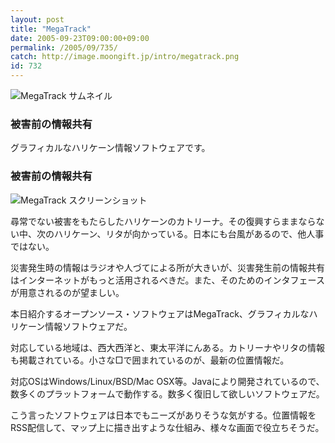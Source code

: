 ```yaml
---
layout: post
title: "MegaTrack"
date: 2005-09-23T09:00:00+09:00
permalink: /2005/09/735/
catch: http://image.moongift.jp/intro/megatrack.png
id: 732
---
```

 ![MegaTrack サムネイル](http://image.moongift.jp/intro/megatrack.s.png "MegaTrack サムネイル")
  

### 被害前の情報共有
  
グラフィカルなハリケーン情報ソフトウェアです。  
<!--more-->  

### 被害前の情報共有
  

![MegaTrack スクリーンショット](http://image.moongift.jp/intro/megatrack.png "MegaTrack スクリーンショット")

  

尋常でない被害をもたらしたハリケーンのカトリーナ。その復興すらままならない中、次のハリケーン、リタが向かっている。日本にも台風があるので、他人事ではない。

  

災害発生時の情報はラジオや人づてによる所が大きいが、災害発生前の情報共有はインターネットがもっと活用されるべきだ。また、そのためのインタフェースが用意されるのが望ましい。

  

本日紹介するオープンソース・ソフトウェアはMegaTrack、グラフィカルなハリケーン情報ソフトウェアだ。

  

対応している地域は、西大西洋と、東太平洋にんある。カトリーナやリタの情報も掲載されている。小さな□で囲まれているのが、最新の位置情報だ。

  

対応OSはWindows/Linux/BSD/Mac OSX等。Javaにより開発されているので、数多くのプラットフォームで動作する。数多く復旧して欲しいソフトウェアだ。

  

こう言ったソフトウェアは日本でもニーズがありそうな気がする。位置情報をRSS配信して、マップ上に描き出すような仕組み、様々な画面で役立ちそうだ。

